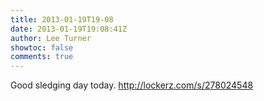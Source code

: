 ```yaml
---
title: 2013-01-19T19-08
date: 2013-01-19T19:08:41Z
author: Lee Turner
showtoc: false
comments: true
---
```


Good sledging day today. http://lockerz.com/s/278024548

